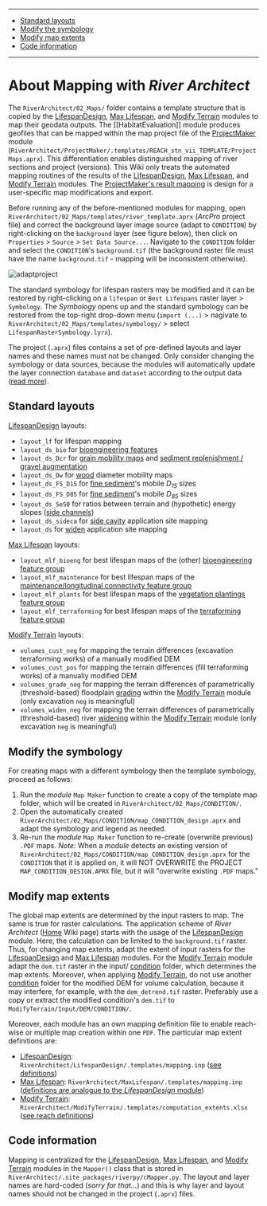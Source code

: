 ***

- [Standard layouts](#lyts)
- [Modify the symbology](#sym)
- [Modify map extents](#extent)
- [Code information](#code)

***

# About Mapping with *River Architect*<a name="prepare"></a>
The `RiverArchitect/02_Maps/` folder contains a template structure that is copied by the <a href="LifespanDesign">LifespanDesign</a>, <a href="MaxLifespan">Max Lifespan</a>, and <a href="ModifyTerrain">Modify Terrain</a> modules to map their geodata outputs. The [[HabitatEvaluation]] module produces geofiles that can be mapped within the map project file of the <a href="ProjectMaker">ProjectMaker</a> module (`RiverArchitect/ProjectMaker/.templates/REACH_stn_vii_TEMPLATE/ProjectMaps.aprx`). This differentiation enables distinguished mapping of river sections and project (versions). This Wiki only treats the automated mapping routines of the results of the <a href="LifespanDesign">LifespanDesign</a>, <a href="MaxLifespan">Max Lifespan</a>, and <a href="ModifyTerrain">Modify Terrain</a> modules. The [ProjectMaker's result mapping](https://github.com/RiverArchitect/RA_wiki/wiki/ProjectMaker#mapping-of-construction-elements) is design for a user-specific map modifications and export.

Before running any of the before-mentioned modules for mapping, open `RiverArchitect/02_Maps/templates/river_template.aprx` (*ArcPro* project file) and correct the background layer image source (adapt to `CONDITION`) by right-clicking on the `background` layer (see figure below), then click on `Properties` > `Source` > `Set Data Source...`. Navigate to the `CONDITION` folder and select the `CONDITION`'s `background.tif` (the background raster file must have the name `background.tif` - mapping will be inconsistent otherwise).


![adaptproject](https://github.com/RiverArchitect/Welcome/raw/master/images/adapt_proj.PNG)

The standard symbology for lifespan rasters may be modified and it can be restored by right-clicking on a `lifespan` or `Best Lifespans` raster layer > `Symbology`. The *Symbology* opens up and the standard symbology can be restored from the top-right drop-down menu (`import (...)` > nagivate to `RiverArchitect/02_Maps/templates/symbology/` > select `LifespanRasterSymbology.lyrx`).

The project (`.aprx`) files contains a set of pre-defined layouts and layer names and these names must not be changed. Only consider changing the symbology or data sources, because the modules will automatically update the layer connection `database` and `dataset` according to the output data ([read more](https://pro.arcgis.com/en/pro-app/arcpy/mapping/updatingandfixingdatasources.htm)).

## Standard layouts<a name="lyts"></a>

<a href="LifespanDesign">LifespanDesign</a> layouts:

 - `layout_lf` for lifespan mapping
 - `layout_ds_bio` for [bioengineering features](https://github.com/RiverArchitect/RA_wiki/wiki/River-design-features#bioeng)
 - `layout_ds_Dcr` for [grain mobility maps](https://github.com/RiverArchitect/RA_wiki/wiki/River-design-features#rocks) and [sediment replenishment / gravel augmentation](https://github.com/RiverArchitect/RA_wiki/wiki/River-design-features#gravel)
 - `layout_ds_Dw` for [wood](https://github.com/RiverArchitect/RA_wiki/wiki/River-design-features#elj) diameter mobility maps
 - `layout_ds_FS_D15` for [fine sediment](https://github.com/RiverArchitect/RA_wiki/wiki/River-design-features#finesed)'s mobile *D<sub>15</sub>* sizes
 - `layout_ds_FS_D85` for [fine sediment](https://github.com/RiverArchitect/RA_wiki/wiki/River-design-features#finesed)'s mobile *D<sub>85</sub>* sizes
 - `layout_ds_SeS0` for ratios between terrain and (hypothetic) energy slopes ([side channels](https://github.com/RiverArchitect/RA_wiki/wiki/River-design-features#sidechnl))
 - `layout_ds_sideca` for [side cavity](https://github.com/RiverArchitect/RA_wiki/wiki/River-design-features#sidecav) application site mapping
 - `layout_ds` for [widen](https://github.com/RiverArchitect/RA_wiki/wiki/River-design-features#berms) application site mapping
 
<a href="MaxLifespan">Max Lifespan</a> layouts:

 - `layout_mlf_bioeng` for best lifespan maps of the (other) [bioengineering feature group](https://github.com/RiverArchitect/RA_wiki/wiki/River-design-features#featoverview)
 - `layout_mlf_maintenance` for best lifespan maps of the [maintenance/longitudinal connectivity feature group](https://github.com/RiverArchitect/RA_wiki/wiki/River-design-features#featoverview)
 - `layout_mlf_plants` for best lifespan maps of the [vegetation plantings feature group](https://github.com/RiverArchitect/RA_wiki/wiki/River-design-features#plants)
 - `layout_mlf_terraforming` for best lifespan maps of the  [terraforming feature group](https://github.com/RiverArchitect/RA_wiki/wiki/River-design-features#featoverview)
 
<a href="ModifyTerrain">Modify Terrain</a> layouts:

 - `volumes_cust_neg` for mapping the terrain differences (excavation terraforming works) of a manually modified DEM
 - `volumes_cust_pos` for mapping the terrain differences (fill terraforming works) of a manually modified DEM
 - `volumes_grade_neg` for mapping the terrain differences of parametrically (threshold-based) floodplain [grading](https://github.com/RiverArchitect/RA_wiki/wiki/River-design-features#grading) within the <a href="ModifyTerrain">Modify Terrain</a> module (only excavation `neg` is meaningful)
 - `volumes_widen_neg` for mapping the terrain differences of parametrically (threshold-based) river [widening](https://github.com/RiverArchitect/RA_wiki/wiki/River-design-features#berms) within the <a href="ModifyTerrain">Modify Terrain</a> module (only excavation `neg` is meaningful)
 

## Modify the symbology<a name="sym"></a>

For creating maps with a different symbology then the template symbology, proceed as follows:

 1. Run the *module* `Map Maker` function to create a copy of the template map folder, which will be created in `RiverArchitect/02_Maps/CONDITION/`.
 2. Open the automatically created `RiverArchitect/02_Maps/CONDITION/map_CONDITION_design.aprx` and adapt the symbology and legend as needed.
 3. Re-run the *module* `Map Maker` function to re-create (overwrite previous) `.PDF` maps. *Note:* When a *module* detects an existing version of `RiverArchitect/02_Maps/CONDITION/map_CONDITION_design.aprx` for the `CONDITION` that it is applied on, it will NOT OVERWRITE the PROJECT `MAP_CONDITION_DESIGN.APRX` file, but it will "overwrite existing `.PDF` maps."

 
## Modify map extents<a name="extent"></a>

The global map extents are determined by the input rasters to map. The same is true for raster calculations. The application scheme of *River Architect* (<a href="main_page">Home</a> Wiki page) starts with the usage of the <a href="LifespanDesign">LifespanDesign</a> module. Here, the calculation can be limited to the `background.tif` raster. Thus, for changing map extents, adapt the extent of input rasters for the <a href="LifespanDesign">LifespanDesign</a> and <a href="MaxLifespan">Max Lifespan</a> modules. For the <a href="ModifyTerrain">Modify Terrain</a> module adapt the `dem.tif` raster in the input/ [condition](https://github.com/RiverArchitect/RA_wiki/wiki/Signposts#conditions) folder, which determines the map extents. Moreover, when applying <a href="ModifyTerrain">Modify Terrain</a>, do not use another [condition](https://github.com/RiverArchitect/RA_wiki/wiki/Signposts#conditions) folder for the modified DEM for volume calculation, because it may interfere, for example, with the `dem_detrend.tif` raster. Preferably use a copy or extract the modified condition's `dem.tif` to `ModifyTerrain/Input/DEM/CONDITION/`.

Moreover, each module has an own mapping definition file to enable reach-wise or multiple map creation within one `PDF`. The particular map extent definitions are:

 - <a href="LifespanDesign">LifespanDesign</a>: `RiverArchitect/LifespanDesign/.templates/mapping.inp` ([see definitions](https://github.com/RiverArchitect/RA_wiki/wiki/LifespanDesign-input-files#mapping))
 - <a href="MaxLifespan">Max Lifespan</a>: `RiverArchitect/MaxLifespan/.templates/mapping.inp` ([definitions are analogue to the *LifespanDesign* module](https://github.com/RiverArchitect/RA_wiki/wiki/LifespanDesign-input-files#mapping))
 - <a href="ModifyTerrain">Modify Terrain</a>: `RiverArchitect/ModifyTerrain/.templates/computation_extents.xlsx` ([see reach definitions](https://github.com/RiverArchitect/RA_wiki/wiki/ModifyTerrain#input-set-reaches))


## Code information<a name="code"></a>

Mapping is centralized for the <a href="LifespanDesign">LifespanDesign</a>, <a href="MaxLifespan">Max Lifespan</a>, and <a href="ModifyTerrain">Modify Terrain</a> modules in the `Mapper()` class that is stored in `RiverArchitect/.site_packages/riverpy/cMapper.py`. The layout and layer names are hard-coded (*sorry for that...*) and this is why layer and layout names should not be changed in the project (`.aprx`) files.

 
[1]: https://github.com/RiverArchitect/RA_wiki/wiki/Installation
[2]: https://github.com/RiverArchitect/RA_wiki/wiki/Signposts
[3]: https://github.com/RiverArchitect/RA_wiki/wiki/LifespanDesign
[4]: https://github.com/RiverArchitect/RA_wiki/wiki/MaxLifespan
[5]: https://github.com/RiverArchitect/RA_wiki/wiki/ModifyTerrain
[6]: https://github.com/RiverArchitect/RA_wiki/wiki/HabitatEvaluation
[7]: https://github.com/RiverArchitect/RA_wiki/wiki/ProjectMaker
[8]: https://github.com/RiverArchitect/RA_wiki/wiki/Tools
[9]: https://github.com/RiverArchitect/RA_wiki/wiki/FAQ
[10]: https://github.com/RiverArchitect/RA_wiki/wiki/Troubleshooting

[wyrick14]: https://www.sciencedirect.com/science/article/pii/S0169555X14000099
[hecspp]: https://www.hec.usace.army.mil/software/hec-ssp/
[libreoffice]: https://www.libreoffice.org/